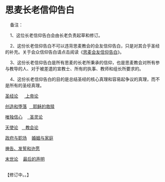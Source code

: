 # 思麦长老信仰告白



<p>&nbsp; &nbsp; 备注：</p>

<p>&nbsp; &nbsp; 1、这位长老信仰告白会由长老负责起草和修订。</p>

<p>&nbsp; &nbsp; 2、这份长老信仰告白不可以违背思麦教会的会友信仰告白，只是对其合乎圣经的补充。关于会众信仰告白请点击阅读《<a href="/node/12740">思麦会友信仰告白</a>》。</p>

<p>&nbsp; &nbsp; 3、这份长老信仰告白是所有思麦的长老所秉承的信仰，也是思麦教会对所有参与教导的人、对于被差遣的宣教士、所有的执事、教师和组长所要求的。</p>

<p>&nbsp; &nbsp; 4、这份长老信仰告白的目的是总结圣经的核心真理和容易起争议的真理，而不是所有的圣经真理。</p>

<p><a href="/node/12730">圣经论</a>&nbsp;&nbsp;&nbsp; &nbsp;<a href="/node/12731">&nbsp;上帝论</a></p>

<p><a href="/node/12732">创造和堕落</a>&nbsp;&nbsp;<a href="/node/12733"> &nbsp;&nbsp;耶稣的救赎</a></p>

<p><a href="https://cdnapi.yongbuzhixi.com/node/12735">唯独信心</a>&nbsp;&nbsp;&nbsp;&nbsp;<a href="/node/12734">&nbsp;&nbsp;圣灵论</a></p>

<p><a href="/node/12741">天使论</a>&nbsp;&nbsp;&nbsp;<a href="/node/12736"> &nbsp;&nbsp;教会论</a></p>

<p><a href="/node/12742">政府与职场</a>&nbsp;&nbsp;&nbsp;&nbsp;<a href="/node/12743">婚姻与家庭</a></p>

<p><a href="/node/12805">祷告、发誓和许愿</a></p>

<p><a href="/node/12737">末世论</a>&nbsp;&nbsp;&nbsp;&nbsp;<a href="/node/12738">最后的声明</a></p>

<p><br />
【修订中。。】</p>